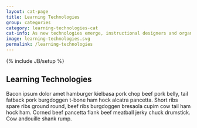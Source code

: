 ```yaml
---
layout: cat-page
title: Learning Technologies
group: categories
category: learning-technologies-cat
cat-info: As new technologies emerge, instructional designers and organizations look for ways to use them in learning experiences. Emerging technologies can be difficult to grasp all on your own. Learn more about designing for and with emerging tech.
image: learning-technologies.svg
permalink: /learning-technologies
---
```

{% include JB/setup %}

## Learning Technologies

Bacon ipsum dolor amet hamburger kielbasa pork chop beef pork belly, tail fatback pork burgdoggen t-bone ham hock alcatra pancetta. Short ribs spare ribs ground round, beef ribs burgdoggen bresaola cupim cow tail ham hock ham. Corned beef pancetta flank beef meatball jerky chuck drumstick. Cow andouille shank rump.
